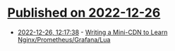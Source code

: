 # [Published on 2022-12-26](index.md)

* [2022-12-26, 12:17:38](https://news.ycombinator.com/item?id=34137065) - [Writing a Mini-CDN to Learn Nginx/Prometheus/Grafana/Lua](https://github.com/leandromoreira/cdn-up-and-running)
